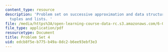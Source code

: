 ```yaml
---
content_type: resource
description: 'Problem set on successive approximation and data structures such as
  tuples and lists. '
file: /media/https%3A/open-learning-course-data-rc.s3.amazonaws.com/6-00-introduction-to-computer-science-and-programming-fall-2008/edcb8f5eb775b49a8dc2b6ee93ebf3e3_pset4.pdf
file_type: application/pdf
resourcetype: Document
title: Problem Set 4
uid: edcb8f5e-b775-b49a-8dc2-b6ee93ebf3e3
---
```

